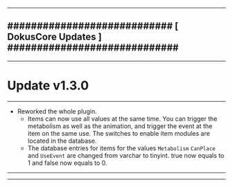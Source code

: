 --------------------------------------------------------------------------------
############################ [ DokusCore Updates ] #############################
--------------------------------------------------------------------------------
--------------------------------------------------------------------------------
# Update v1.3.0
--------------------------------------------------------------------------------
- Reworked the whole plugin.
  - Items can now use all values at the same time. You can trigger the metabolism
    as well as the animation, and trigger the event at the item on the same use.
    The switches to enable item modules are located in the database.
  - The database entries for items for the values `Metabolism` `CanPlace` and
    `UseEvent` are changed from varchar to tinyint. true now equals to 1 and
    false now equals to 0.
--------------------------------------------------------------------------------
--------------------------------------------------------------------------------
